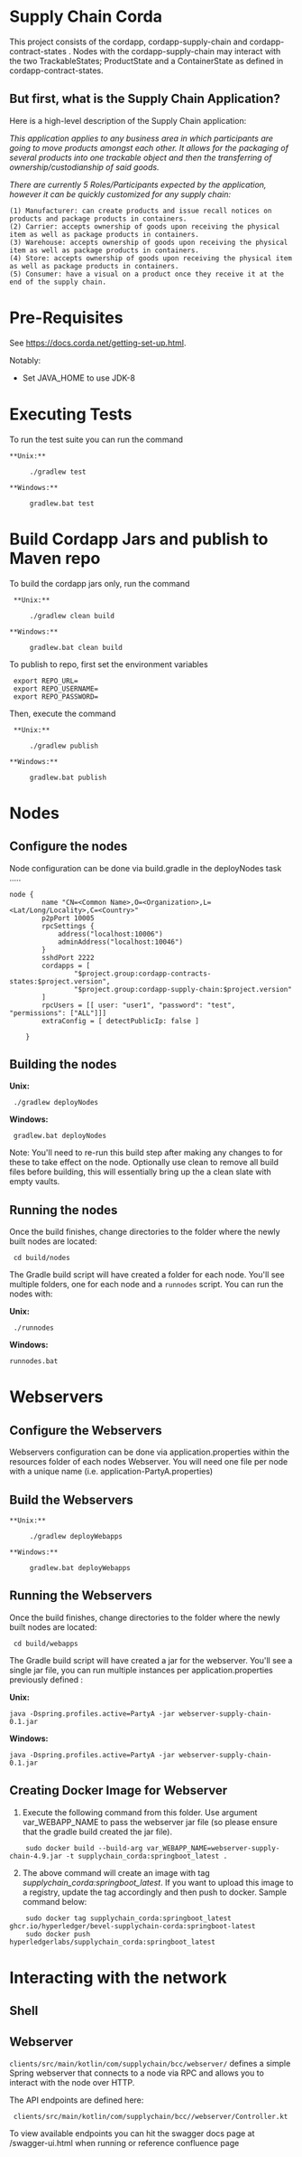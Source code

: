 [//]: # (##############################################################################################)
[//]: # (Copyright Accenture. All Rights Reserved.)
[//]: # (SPDX-License-Identifier: Apache-2.0)
[//]: # (##############################################################################################)

# Supply Chain Corda

 This project consists of the cordapp, cordapp-supply-chain and cordapp-contract-states . Nodes with the cordapp-supply-chain may interact with the two TrackableStates; ProductState and a ContainerState as defined in cordapp-contract-states.

## But first, what is the Supply Chain Application?

 Here is a high-level description of the Supply Chain application:

 *This application applies to any business area in which participants are going to move products amongst each other. It allows for the packaging of several products into one trackable object and then the transferring of ownership/custodianship of said goods.*

 *There are currently 5 Roles/Participants expected by the application, however it can be quickly customized for any supply chain:*
 ```
 (1) Manufacturer: can create products and issue recall notices on products and package products in containers.
 (2) Carrier: accepts ownership of goods upon receiving the physical item as well as package products in containers.
 (3) Warehouse: accepts ownership of goods upon receiving the physical item as well as package products in containers.
 (4) Store: accepts ownership of goods upon receiving the physical item as well as package products in containers.
 (5) Consumer: have a visual on a product once they receive it at the end of the supply chain.
 ```


# Pre-Requisites

See https://docs.corda.net/getting-set-up.html.

Notably:
 - Set JAVA_HOME to use JDK-8

# Executing Tests

To run the test suite you can run the command

    **Unix:**

         ./gradlew test

    **Windows:**

         gradlew.bat test

# Build Cordapp Jars and publish to Maven repo

To build the cordapp jars only, run the command
     
     **Unix:**

         ./gradlew clean build

    **Windows:**

         gradlew.bat clean build

To publish to repo, first set the environment variables 
     
     export REPO_URL=
     export REPO_USERNAME=
     export REPO_PASSWORD=

Then, execute the command

     **Unix:**

         ./gradlew publish

    **Windows:**

         gradlew.bat publish


# Nodes

## Configure the nodes

Node configuration can be done via build.gradle in the deployNodes task .....

    node {
            name "CN=<Common Name>,O=<Organization>,L=<Lat/Long/Locality>,C=<Country>"
            p2pPort 10005
            rpcSettings {
                address("localhost:10006")
                adminAddress("localhost:10046")
            }
            sshdPort 2222
            cordapps = [
                    "$project.group:cordapp-contracts-states:$project.version",
                    "$project.group:cordapp-supply-chain:$project.version"
            ]
            rpcUsers = [[ user: "user1", "password": "test", "permissions": ["ALL"]]]
            extraConfig = [ detectPublicIp: false ]

        }

## Building the nodes

**Unix:**

     ./gradlew deployNodes

**Windows:**

     gradlew.bat deployNodes

Note: You'll need to re-run this build step after making any changes to
for these to take effect on the node. Optionally use clean to remove all build files before building,
this will essentially bring up the a clean slate with empty vaults.

## Running the nodes

Once the build finishes, change directories to the folder where the newly
built nodes are located:

     cd build/nodes

The Gradle build script will have created a folder for each node. You'll
see multiple folders, one for each node and a `runnodes` script. You can
run the nodes with:

**Unix:**

     ./runnodes

**Windows:**

    runnodes.bat

# Webservers

## Configure the Webservers

Webservers configuration can be done via application.properties within the resources folder of each nodes Webserver. You
will need one file per node with a unique name (i.e. application-PartyA.properties)


## Build the Webservers

    **Unix:**

         ./gradlew deployWebapps

    **Windows:**

         gradlew.bat deployWebapps

## Running the Webservers

Once the build finishes, change directories to the folder where the newly
built nodes are located:

     cd build/webapps

The Gradle build script will have created a jar for the webserver. You'll
see a single jar file, you can run multiple instances per application.properties previously defined :

**Unix:**

    java -Dspring.profiles.active=PartyA -jar webserver-supply-chain-0.1.jar


**Windows:**

    java -Dspring.profiles.active=PartyA -jar webserver-supply-chain-0.1.jar

## Creating Docker Image for Webserver
1. Execute the following command from this folder. Use argument var_WEBAPP_NAME to pass the webserver jar file (so please ensure that the gradle build created the jar file).
```
	sudo docker build --build-arg var_WEBAPP_NAME=webserver-supply-chain-4.9.jar -t supplychain_corda:springboot_latest .

```
2. The above command will create an image with tag *supplychain_corda:springboot_latest*. If you want to upload this image to a registry, update the tag accordingly and then push to docker. Sample command below:
```
	sudo docker tag supplychain_corda:springboot_latest ghcr.io/hyperledger/bevel-supplychain-corda:springboot-latest
	sudo docker push hyperledgerlabs/supplychain_corda:springboot_latest
```

# Interacting with the network

## Shell


## Webserver

`clients/src/main/kotlin/com/supplychain/bcc/webserver/` defines a simple Spring webserver that connects to a node via RPC and
allows you to interact with the node over HTTP.

The API endpoints are defined here:

     clients/src/main/kotlin/com/supplychain/bcc//webserver/Controller.kt

To view available endpoints you can hit the swagger docs page at /swagger-ui.html when running or reference confluence page
